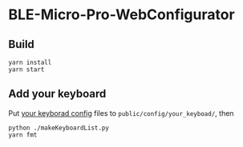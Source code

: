 # BLE-Micro-Pro-WebConfigurator

## Build
```
yarn install
yarn start
```

## Add your keyboard
Put [your keyborad config](https://github.com/sekigon-gonnoc/BLE-Micro-Pro/blob/master/AboutDefaultFirmware/doc/define_new_keyboard.md#%E3%82%B3%E3%83%B3%E3%83%95%E3%82%A3%E3%82%B0%E3%83%95%E3%82%A1%E3%82%A4%E3%83%AB%E3%81%AE%E7%94%A8%E6%84%8F) files to `public/config/your_keyboad/`, then
```
python ./makeKeyboardList.py
yarn fmt
```